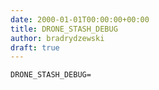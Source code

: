 ```yaml
---
date: 2000-01-01T00:00:00+00:00
title: DRONE_STASH_DEBUG
author: bradrydzewski
draft: true
---
```




```
DRONE_STASH_DEBUG=
```
